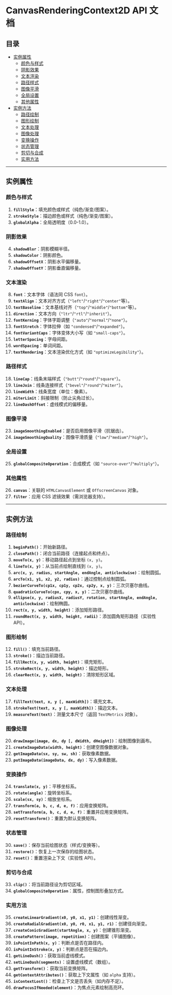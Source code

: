 # CanvasRenderingContext2D API 文档

## 目录

-   [实例属性](#实例属性)
    -   [颜色与样式](#颜色与样式)
    -   [阴影效果](#阴影效果)
    -   [文本渲染](#文本渲染)
    -   [路径样式](#路径样式)
    -   [图像平滑](#图像平滑)
    -   [全局设置](#全局设置)
    -   [其他属性](#其他属性)
-   [实例方法](#实例方法)
    -   [路径绘制](#路径绘制)
    -   [图形绘制](#图形绘制)
    -   [文本处理](#文本处理)
    -   [图像处理](#图像处理)
    -   [变换操作](#变换操作)
    -   [状态管理](#状态管理)
    -   [剪切与合成](#剪切与合成)
    -   [实用方法](#实用方法)

---

## 实例属性

### 颜色与样式

1. **`fillStyle`**：填充颜色或样式（纯色/渐变/图案）。
2. **`strokeStyle`**：描边颜色或样式（纯色/渐变/图案）。
3. **`globalAlpha`**：全局透明度（0.0-1.0）。

### 阴影效果

4. **`shadowBlur`**：阴影模糊半径。
5. **`shadowColor`**：阴影颜色。
6. **`shadowOffsetX`**：阴影水平偏移量。
7. **`shadowOffsetY`**：阴影垂直偏移量。

### 文本渲染

8. **`font`**：文本字体（语法同 CSS `font`）。
9. **`textAlign`**：文本对齐方式（`"left"`/`"right"`/`"center"`等）。
10. **`textBaseline`**：文本基线对齐（`"top"`/`"middle"`/`"bottom"`等）。
11. **`direction`**：文本方向（`"ltr"`/`"rtl"`/`"inherit"`）。
12. **`fontKerning`**：字体字距调整（`"auto"`/`"normal"`/`"none"`）。
13. **`fontStretch`**：字体拉伸（如 `"condensed"`/`"expanded"`）。
14. **`fontVariantCaps`**：字体变体大小写（如 `"small-caps"`）。
15. **`letterSpacing`**：字母间距。
16. **`wordSpacing`**：单词间距。
17. **`textRendering`**：文本渲染优化方式（如 `"optimizeLegibility"`）。

### 路径样式

18. **`lineCap`**：线条末端样式（`"butt"`/`"round"`/`"square"`）。
19. **`lineJoin`**：线条连接样式（`"bevel"`/`"round"`/`"miter"`）。
20. **`lineWidth`**：线条宽度（单位：像素）。
21. **`miterLimit`**：斜接限制（防止尖角过长）。
22. **`lineDashOffset`**：虚线模式的偏移量。

### 图像平滑

23. **`imageSmoothingEnabled`**：是否启用图像平滑（抗锯齿）。
24. **`imageSmoothingQuality`**：图像平滑质量（`"low"`/`"medium"`/`"high"`）。

### 全局设置

25. **`globalCompositeOperation`**：合成模式（如 `"source-over"`/`"multiply"`）。

### 其他属性

26. **`canvas`**：关联的 `HTMLCanvasElement` 或 `OffscreenCanvas` 对象。
27. **`filter`**：应用 CSS 滤镜效果（需浏览器支持）。

---

## 实例方法

### 路径绘制

1. **`beginPath()`**：开始新路径。
2. **`closePath()`**：闭合当前路径（连接起点和终点）。
3. **`moveTo(x, y)`**：移动路径起点到坐标 `(x, y)`。
4. **`lineTo(x, y)`**：从当前点绘制直线到 `(x, y)`。
5. **`arc(x, y, radius, startAngle, endAngle, anticlockwise)`**：绘制圆弧。
6. **`arcTo(x1, y1, x2, y2, radius)`**：通过控制点绘制圆弧。
7. **`bezierCurveTo(cp1x, cp1y, cp2x, cp2y, x, y)`**：三次贝塞尔曲线。
8. **`quadraticCurveTo(cpx, cpy, x, y)`**：二次贝塞尔曲线。
9. **`ellipse(x, y, radiusX, radiusY, rotation, startAngle, endAngle, anticlockwise)`**：绘制椭圆。
10. **`rect(x, y, width, height)`**：添加矩形路径。
11. **`roundRect(x, y, width, height, radii)`**：添加圆角矩形路径（实验性 API）。

### 图形绘制

12. **`fill()`**：填充当前路径。
13. **`stroke()`**：描边当前路径。
14. **`fillRect(x, y, width, height)`**：填充矩形。
15. **`strokeRect(x, y, width, height)`**：描边矩形。
16. **`clearRect(x, y, width, height)`**：清除矩形区域。

### 文本处理

17. **`fillText(text, x, y [, maxWidth])`**：填充文本。
18. **`strokeText(text, x, y [, maxWidth])`**：描边文本。
19. **`measureText(text)`**：测量文本尺寸（返回 `TextMetrics` 对象）。

### 图像处理

20. **`drawImage(image, dx, dy [, dWidth, dHeight])`**：绘制图像到画布。
21. **`createImageData(width, height)`**：创建空图像数据对象。
22. **`getImageData(sx, sy, sw, sh)`**：获取像素数据。
23. **`putImageData(imageData, dx, dy)`**：写入像素数据。

### 变换操作

24. **`translate(x, y)`**：平移坐标系。
25. **`rotate(angle)`**：旋转坐标系。
26. **`scale(sx, sy)`**：缩放坐标系。
27. **`transform(a, b, c, d, e, f)`**：应用变换矩阵。
28. **`setTransform(a, b, c, d, e, f)`**：重置并应用变换矩阵。
29. **`resetTransform()`**：重置为默认变换矩阵。

### 状态管理

30. **`save()`**：保存当前绘图状态（样式/变换等）。
31. **`restore()`**：恢复上一次保存的绘图状态。
32. **`reset()`**：重置渲染上下文（实验性 API）。

### 剪切与合成

33. **`clip()`**：将当前路径设为剪切区域。
34. **`globalCompositeOperation`**：属性，控制图形叠加方式。

### 实用方法

35. **`createLinearGradient(x0, y0, x1, y1)`**：创建线性渐变。
36. **`createRadialGradient(x0, y0, r0, x1, y1, r1)`**：创建径向渐变。
37. **`createConicGradient(startAngle, x, y)`**：创建锥形渐变。
38. **`createPattern(image, repetition)`**：创建图案（平铺图像）。
39. **`isPointInPath(x, y)`**：判断点是否在路径内。
40. **`isPointInStroke(x, y)`**：判断点是否在描边内。
41. **`getLineDash()`**：获取当前虚线模式。
42. **`setLineDash(segments)`**：设置虚线模式（数组）。
43. **`getTransform()`**：获取当前变换矩阵。
44. **`getContextAttributes()`**：获取上下文属性（如 `alpha` 支持）。
45. **`isContextLost()`**：检查上下文是否丢失（如内存不足）。
46. **`drawFocusIfNeeded(element)`**：为焦点元素绘制高亮环。
